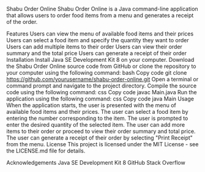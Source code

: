 Shabu Order Online
Shabu Order Online is a Java command-line application that allows users to order food items from a menu and generates a receipt of the order.

Features
Users can view the menu of available food items and their prices
Users can select a food item and specify the quantity they want to order
Users can add multiple items to their order
Users can view their order summary and the total price
Users can generate a receipt of their order
Installation
Install Java SE Development Kit 8 on your computer.
Download the Shabu Order Online source code from GitHub or clone the repository to your computer using the following command:
bash
Copy code
git clone https://github.com/yourusername/shabu-order-online.git
Open a terminal or command prompt and navigate to the project directory.
Compile the source code using the following command:
css
Copy code
javac Main.java
Run the application using the following command:
css
Copy code
java Main
Usage
When the application starts, the user is presented with the menu of available food items and their prices.
The user can select a food item by entering the number corresponding to the item.
The user is prompted to enter the desired quantity of the selected item.
The user can add more items to their order or proceed to view their order summary and total price.
The user can generate a receipt of their order by selecting "Print Receipt" from the menu.
License
This project is licensed under the MIT License - see the LICENSE.md file for details.

Acknowledgements
Java SE Development Kit 8
GitHub
Stack Overflow
